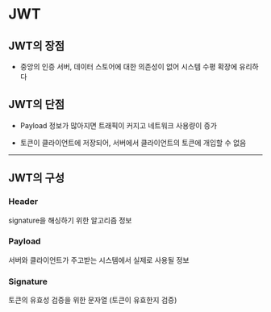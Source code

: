 # JWT

## JWT의 장점
- 중앙의 인증 서버, 데이터 스토어에 대한 의존성이 없어 시스템 수평 확장에 유리하다

## JWT의 단점
- Payload 정보가 많아지면 트래픽이 커지고 네트워크 사용량이 증가


- 토큰이 클라이언트에 저장되어, 서버에서 클라이언트의 토큰에 개입할 수 없음

---

## JWT의 구성

### Header
signature을 해싱하기 위한 알고리즘 정보

### Payload
서버와 클라이언트가 주고받는 시스템에서 실제로 사용될 정보

### Signature
토큰의 유효성 검증을 위한 문자열 (토큰이 유효한지 검증)